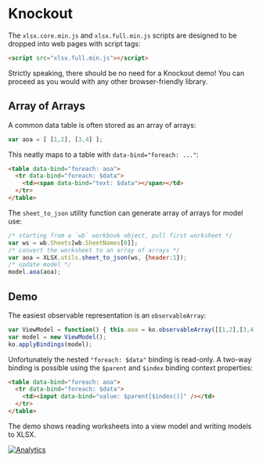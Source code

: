 # Knockout 

The `xlsx.core.min.js` and `xlsx.full.min.js` scripts are designed to be dropped
into web pages with script tags:

```html
<script src="xlsx.full.min.js"></script>
```

Strictly speaking, there should be no need for a Knockout demo!  You can proceed
as you would with any other browser-friendly library.


## Array of Arrays

A common data table is often stored as an array of arrays:

```js
var aoa = [ [1,2], [3,4] ];
```

This neatly maps to a table with `data-bind="foreach: ..."`:

```html
<table data-bind="foreach: aoa">
  <tr data-bind="foreach: $data">
    <td><span data-bind="text: $data"></span></td>
  </tr>
</table>
```

The `sheet_to_json` utility function can generate array of arrays for model use:

```js
/* starting from a `wb` workbook object, pull first worksheet */
var ws = wb.Sheets[wb.SheetNames[0]];
/* convert the worksheet to an array of arrays */
var aoa = XLSX.utils.sheet_to_json(ws, {header:1});
/* update model */
model.aoa(aoa);
```


## Demo

The easiest observable representation is an `observableArray`:

```js
var ViewModel = function() { this.aoa = ko.observableArray([[1,2],[3,4]]); };
var model = new ViewModel();
ko.applyBindings(model);
```

Unfortunately the nested `"foreach: $data"` binding is read-only.  A two-way
binding is possible using the `$parent` and `$index` binding context properties:

```html
<table data-bind="foreach: aoa">
  <tr data-bind="foreach: $data">
    <td><input data-bind="value: $parent[$index()]" /></td>
  </tr>
</table>
```

The demo shows reading worksheets into a view model and writing models to XLSX.


[![Analytics](https://ga-beacon.appspot.com/UA-36810333-1/SheetJS/js-xlsx?pixel)](https://github.com/SheetJS/js-xlsx)
